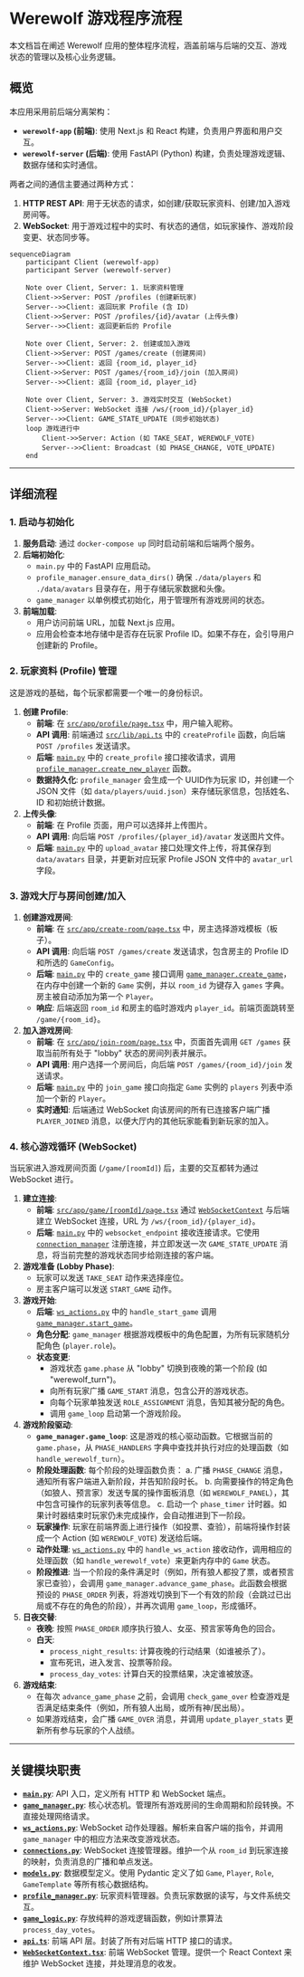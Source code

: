 # Werewolf 游戏程序流程

本文档旨在阐述 Werewolf 应用的整体程序流程，涵盖前端与后端的交互、游戏状态的管理以及核心业务逻辑。

## 概览

本应用采用前后端分离架构：
- **`werewolf-app` (前端)**: 使用 Next.js 和 React 构建，负责用户界面和用户交互。
- **`werewolf-server` (后端)**: 使用 FastAPI (Python) 构建，负责处理游戏逻辑、数据存储和实时通信。

两者之间的通信主要通过两种方式：
1.  **HTTP REST API**: 用于无状态的请求，如创建/获取玩家资料、创建/加入游戏房间等。
2.  **WebSocket**: 用于游戏过程中的实时、有状态的通信，如玩家操作、游戏阶段变更、状态同步等。

```mermaid
sequenceDiagram
    participant Client (werewolf-app)
    participant Server (werewolf-server)

    Note over Client, Server: 1. 玩家资料管理
    Client->>Server: POST /profiles (创建新玩家)
    Server-->>Client: 返回玩家 Profile (含 ID)
    Client->>Server: POST /profiles/{id}/avatar (上传头像)
    Server-->>Client: 返回更新后的 Profile

    Note over Client, Server: 2. 创建或加入游戏
    Client->>Server: POST /games/create (创建房间)
    Server-->>Client: 返回 {room_id, player_id}
    Client->>Server: POST /games/{room_id}/join (加入房间)
    Server-->>Client: 返回 {room_id, player_id}

    Note over Client, Server: 3. 游戏实时交互 (WebSocket)
    Client->>Server: WebSocket 连接 /ws/{room_id}/{player_id}
    Server-->>Client: GAME_STATE_UPDATE (同步初始状态)
    loop 游戏进行中
        Client->>Server: Action (如 TAKE_SEAT, WEREWOLF_VOTE)
        Server-->>Client: Broadcast (如 PHASE_CHANGE, VOTE_UPDATE)
    end
```

---

## 详细流程

### 1. 启动与初始化

1.  **服务启动**: 通过 `docker-compose up` 同时启动前端和后端两个服务。
2.  **后端初始化**:
    - `main.py` 中的 FastAPI 应用启动。
    - `profile_manager.ensure_data_dirs()` 确保 `./data/players` 和 `./data/avatars` 目录存在，用于存储玩家数据和头像。
    - `game_manager` 以单例模式初始化，用于管理所有游戏房间的状态。
3.  **前端加载**:
    - 用户访问前端 URL，加载 Next.js 应用。
    - 应用会检查本地存储中是否存在玩家 Profile ID。如果不存在，会引导用户创建新的 Profile。

### 2. 玩家资料 (Profile) 管理

这是游戏的基础，每个玩家都需要一个唯一的身份标识。

1.  **创建 Profile**:
    - **前端**: 在 [`src/app/profile/page.tsx`](werewolf-app/src/app/profile/page.tsx:1) 中，用户输入昵称。
    - **API 调用**: 前端通过 [`src/lib/api.ts`](werewolf-app/src/lib/api.ts:1) 中的 `createProfile` 函数，向后端 `POST /profiles` 发送请求。
    - **后端**: [`main.py`](werewolf-server/main.py:37) 中的 `create_profile` 接口接收请求，调用 [`profile_manager.create_new_player`](werewolf-server/profile_manager.py:38) 函数。
    - **数据持久化**: `profile_manager` 会生成一个 UUID作为玩家 ID，并创建一个 JSON 文件（如 `data/players/uuid.json`）来存储玩家信息，包括姓名、ID 和初始统计数据。
2.  **上传头像**:
    - **前端**: 在 Profile 页面，用户可以选择并上传图片。
    - **API 调用**: 向后端 `POST /profiles/{player_id}/avatar` 发送图片文件。
    - **后端**: [`main.py`](werewolf-server/main.py:49) 中的 `upload_avatar` 接口处理文件上传，将其保存到 `data/avatars` 目录，并更新对应玩家 Profile JSON 文件中的 `avatar_url` 字段。

### 3. 游戏大厅与房间创建/加入

1.  **创建游戏房间**:
    - **前端**: 在 [`src/app/create-room/page.tsx`](werewolf-app/src/app/create-room/page.tsx:1) 中，房主选择游戏模板（板子）。
    - **API 调用**: 向后端 `POST /games/create` 发送请求，包含房主的 Profile ID 和所选的 `GameConfig`。
    - **后端**: [`main.py`](werewolf-server/main.py:102) 中的 `create_game` 接口调用 [`game_manager.create_game`](werewolf-server/game_manager.py:37)，在内存中创建一个新的 `Game` 实例，并以 `room_id` 为键存入 `games` 字典。房主被自动添加为第一个 `Player`。
    - **响应**: 后端返回 `room_id` 和房主的临时游戏内 `player_id`。前端页面跳转至 `/game/{room_id}`。
2.  **加入游戏房间**:
    - **前端**: 在 [`src/app/join-room/page.tsx`](werewolf-app/src/app/join-room/page.tsx:1) 中，页面首先调用 `GET /games` 获取当前所有处于 "lobby" 状态的房间列表并展示。
    - **API 调用**: 用户选择一个房间后，向后端 `POST /games/{room_id}/join` 发送请求。
    - **后端**: [`main.py`](werewolf-server/main.py:130) 中的 `join_game` 接口向指定 `Game` 实例的 `players` 列表中添加一个新的 `Player`。
    - **实时通知**: 后端通过 WebSocket 向该房间的所有已连接客户端广播 `PLAYER_JOINED` 消息，以便大厅内的其他玩家能看到新玩家的加入。

### 4. 核心游戏循环 (WebSocket)

当玩家进入游戏房间页面 (`/game/[roomId]`) 后，主要的交互都转为通过 WebSocket 进行。

1.  **建立连接**:
    - **前端**: [`src/app/game/[roomId]/page.tsx`](werewolf-app/src/app/game/[roomId]/page.tsx:1) 通过 [`WebSocketContext`](werewolf-app/src/lib/WebSocketContext.tsx:1) 与后端建立 WebSocket 连接，URL 为 `/ws/{room_id}/{player_id}`。
    - **后端**: [`main.py`](werewolf-server/main.py:166) 中的 `websocket_endpoint` 接收连接请求。它使用 [`connection_manager`](werewolf-server/connections.py:1) 注册连接，并立即发送一次 `GAME_STATE_UPDATE` 消息，将当前完整的游戏状态同步给刚连接的客户端。
2.  **游戏准备 (Lobby Phase)**:
    - 玩家可以发送 `TAKE_SEAT` 动作来选择座位。
    - 房主客户端可以发送 `START_GAME` 动作。
3.  **游戏开始**:
    - **后端**: [`ws_actions.py`](werewolf-server/ws_actions.py:42) 中的 `handle_start_game` 调用 [`game_manager.start_game`](werewolf-server/game_manager.py:74)。
    - **角色分配**: `game_manager` 根据游戏模板中的角色配置，为所有玩家随机分配角色 (`player.role`)。
    - **状态变更**:
        - 游戏状态 `game.phase` 从 "lobby" 切换到夜晚的第一个阶段 (如 "werewolf_turn")。
        - 向所有玩家广播 `GAME_START` 消息，包含公开的游戏状态。
        - 向每个玩家单独发送 `ROLE_ASSIGNMENT` 消息，告知其被分配的角色。
        - 调用 `game_loop` 启动第一个游戏阶段。
4.  **游戏阶段驱动**:
    - **`game_manager.game_loop`**: 这是游戏的核心驱动函数。它根据当前的 `game.phase`，从 `PHASE_HANDLERS` 字典中查找并执行对应的处理函数（如 `handle_werewolf_turn`）。
    - **阶段处理函数**: 每个阶段的处理函数负责：
        a.  广播 `PHASE_CHANGE` 消息，通知所有客户端进入新阶段，并告知阶段时长。
        b.  向需要操作的特定角色（如狼人、预言家）发送专属的操作面板消息（如 `WEREWOLF_PANEL`），其中包含可操作的玩家列表等信息。
        c.  启动一个 `phase_timer` 计时器。如果计时器结束时玩家仍未完成操作，会自动推进到下一阶段。
    - **玩家操作**: 玩家在前端界面上进行操作（如投票、查验），前端将操作封装成一个 Action (如 `WEREWOLF_VOTE`) 发送给后端。
    - **动作处理**: [`ws_actions.py`](werewolf-server/ws_actions.py:1) 中的 `handle_ws_action` 接收动作，调用相应的处理函数（如 `handle_werewolf_vote`）来更新内存中的 `Game` 状态。
    - **阶段推进**: 当一个阶段的条件满足时（例如，所有狼人都投了票，或者预言家已查验），会调用 `game_manager.advance_game_phase`。此函数会根据预设的 `PHASE_ORDER` 列表，将游戏切换到下一个有效的阶段（会跳过已出局或不存在的角色的阶段），并再次调用 `game_loop`，形成循环。
5.  **日夜交替**:
    - **夜晚**: 按照 `PHASE_ORDER` 顺序执行狼人、女巫、预言家等角色的回合。
    - **白天**:
        - `process_night_results`: 计算夜晚的行动结果（如谁被杀了）。
        - 宣布死讯，进入发言、投票等阶段。
        - `process_day_votes`: 计算白天的投票结果，决定谁被放逐。
6.  **游戏结束**:
    - 在每次 `advance_game_phase` 之前，会调用 `check_game_over` 检查游戏是否满足结束条件（例如，所有狼人出局，或所有神/民出局）。
    - 如果游戏结束，会广播 `GAME_OVER` 消息，并调用 `update_player_stats` 更新所有参与玩家的个人战绩。

---

## 关键模块职责

- **[`main.py`](werewolf-server/main.py:1)**: API 入口，定义所有 HTTP 和 WebSocket 端点。
- **[`game_manager.py`](werewolf-server/game_manager.py:1)**: 核心状态机。管理所有游戏房间的生命周期和阶段转换。不直接处理网络请求。
- **[`ws_actions.py`](werewolf-server/ws_actions.py:1)**: WebSocket 动作处理器。解析来自客户端的指令，并调用 `game_manager` 中的相应方法来改变游戏状态。
- **[`connections.py`](werewolf-server/connections.py:1)**: WebSocket 连接管理器。维护一个从 `room_id` 到玩家连接的映射，负责消息的广播和单点发送。
- **[`models.py`](werewolf-server/models.py:1)**: 数据模型定义。使用 Pydantic 定义了如 `Game`, `Player`, `Role`, `GameTemplate` 等所有核心数据结构。
- **[`profile_manager.py`](werewolf-server/profile_manager.py:1)**: 玩家资料管理器。负责玩家数据的读写，与文件系统交互。
- **[`game_logic.py`](werewolf-server/game_logic.py:1)**: 存放纯粹的游戏逻辑函数，例如计票算法 `process_day_votes`。
- **[`api.ts`](werewolf-app/src/lib/api.ts:1)**: 前端 API 层。封装了所有对后端 HTTP 接口的请求。
- **[`WebSocketContext.tsx`](werewolf-app/src/lib/WebSocketContext.tsx:1)**: 前端 WebSocket 管理。提供一个 React Context 来维护 WebSocket 连接，并处理消息的收发。